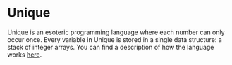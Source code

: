 # Unique

Unique is an esoteric programming language where each number can only occur once.
Every variable in Unique is stored in a single data structure: a stack of integer arrays.
You can find a description of how the language works [here](https://owenbechtel.com/unique).
